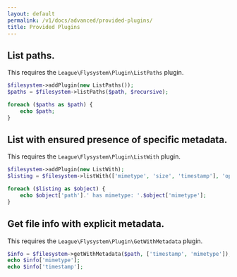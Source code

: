 ```yaml
---
layout: default
permalink: /v1/docs/advanced/provided-plugins/
title: Provided Plugins
---
```


## List paths.

This requires the `League\Flysystem\Plugin\ListPaths` plugin.


```php
$filesystem->addPlugin(new ListPaths());
$paths = $filesystem->listPaths($path, $recursive);

foreach ($paths as $path) {
    echo $path;
}
```

## List with ensured presence of specific metadata.

This requires the `League\Flysystem\Plugin\ListWith` plugin.

```php
$filesystem->addPlugin(new ListWith);
$listing = $filesystem->listWith(['mimetype', 'size', 'timestamp'], 'optional/path/to/dir', true);

foreach ($listing as $object) {
    echo $object['path'].' has mimetype: '.$object['mimetype'];
}
```

## Get file info with explicit metadata.

This requires the `League\Flysystem\Plugin\GetWithMetadata` plugin.

```php
$info = $filesystem->getWithMetadata($path, ['timestamp', 'mimetype']);
echo $info['mimetype'];
echo $info['timestamp'];
```
